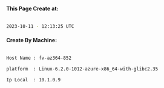 
   
#### This Page Create at:

```bash

2023-10-11 - 12:13:25 UTC

```

#### Create By Machine:

```bash

Host Name : fv-az364-852

platform  : Linux-6.2.0-1012-azure-x86_64-with-glibc2.35

Ip Local  : 10.1.0.9

```

